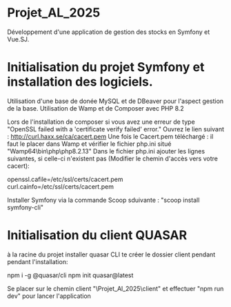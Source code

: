# Projet_AL_2025
Développement d'une application de gestion des stocks en Symfony et Vue.SJ.

# Initialisation du projet Symfony et installation des logiciels.

Utilisation d'une base de donée MySQL et de DBeaver pour l'aspect gestion de la base.
Utilisation de Wamp et de Composer avec PHP 8.2

Lors de l'installation de composer si vous avez une erreur de type "OpenSSL failed with a 'certificate verify failed' error."
Ouvrez le lien suivant : http://curl.haxx.se/ca/cacert.pem 
Une fois le Cacert.pem téléchargé : il faut le placer dans Wamp et vérifier le fichier php.ini situé "Wamp64\bin\php\php8.2.13\"
Dans le fichier php.ini ajouter les lignes suivantes, si celle-ci n'existent pas (Modifier le chemin d'accès vers votre cacert): 

openssl.cafile=/etc/ssl/certs/cacert.pem
curl.cainfo=/etc/ssl/certs/cacert.pem

Installer Symfony via la commande Scoop sduivante : "scoop install symfony-cli"

# Initialisation du client QUASAR

à la racine du projet installer quasar CLI te créer le dossier client pendant pendant l'installation: 

npm i -g @quasar/cli
npm init quasar@latest

Se placer sur le chemin client "\Projet_Al_2025\client" et effectuer "npm run dev" pour lancer l'application